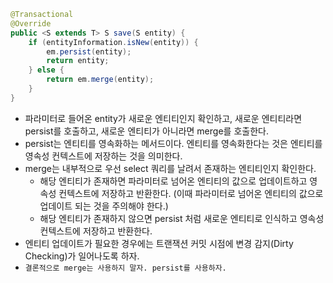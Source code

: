 ```java
@Transactional
@Override
public <S extends T> S save(S entity) {
    if (entityInformation.isNew(entity)) {
        em.persist(entity);
        return entity;
    } else {
        return em.merge(entity);
    }
}
```
- 파라미터로 들어온 entity가 새로운 엔티티인지 확인하고, 새로운 엔티티라면 persist를 호출하고, 새로운 엔티티가 아니라면 merge를 호출한다.
- persist는 엔티티를 영속화하는 메서드이다. 엔티티를 영속화한다는 것은 엔티티를 영속성 컨텍스트에 저장하는 것을 의미한다.
- merge는 내부적으로 우선 select 쿼리를 날려서 존재하는 엔티티인지 확인한다.
  - 해당 엔티티가 존재하면 파라미터로 넘어온 엔티티의 값으로 업데이트하고 영속성 컨텍스트에 저장하고 반환한다. (이때 파라미터로 넘어온 엔티티의 값으로 업데이트 되는 것을 주의해야 한다.)
  - 해당 엔티티가 존재하지 않으면 persist 처럼 새로운 엔티티로 인식하고 영속성 컨텍스트에 저장하고 반환한다.
- 엔티티 업데이트가 필요한 경우에는 트랜잭션 커밋 시점에 변경 감지(Dirty Checking)가 일어나도록 하자.
- `결론적으로 merge는 사용하지 말자. persist를 사용하자.`